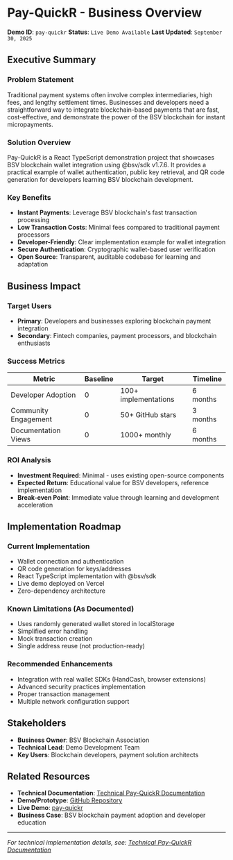 # Pay-QuickR - Business Overview

**Demo ID**: `pay-quickr`
**Status**: `Live Demo Available`
**Last Updated**: `September 30, 2025`

## Executive Summary

### Problem Statement
Traditional payment systems often involve complex intermediaries, high fees, and lengthy settlement times. Businesses and developers need a straightforward way to integrate blockchain-based payments that are fast, cost-effective, and demonstrate the power of the BSV blockchain for instant micropayments.

### Solution Overview
Pay-QuickR is a React TypeScript demonstration project that showcases BSV blockchain wallet integration using @bsv/sdk v1.7.6. It provides a practical example of wallet authentication, public key retrieval, and QR code generation for developers learning BSV blockchain development.

### Key Benefits
- **Instant Payments**: Leverage BSV blockchain's fast transaction processing
- **Low Transaction Costs**: Minimal fees compared to traditional payment processors
- **Developer-Friendly**: Clear implementation example for wallet integration
- **Secure Authentication**: Cryptographic wallet-based user verification
- **Open Source**: Transparent, auditable codebase for learning and adaptation

## Business Impact

### Target Users
- **Primary**: Developers and businesses exploring blockchain payment integration
- **Secondary**: Fintech companies, payment processors, and blockchain enthusiasts

### Success Metrics
| Metric | Baseline | Target | Timeline |
|--------|----------|---------|----------|
| Developer Adoption | 0 | 100+ implementations | 6 months |
| Community Engagement | 0 | 50+ GitHub stars | 3 months |
| Documentation Views | 0 | 1000+ monthly | 6 months |

### ROI Analysis
- **Investment Required**: Minimal - uses existing open-source components
- **Expected Return**: Educational value for BSV developers, reference implementation
- **Break-even Point**: Immediate value through learning and development acceleration

## Implementation Roadmap

### Current Implementation
- Wallet connection and authentication
- QR code generation for keys/addresses
- React TypeScript implementation with @bsv/sdk
- Live demo deployed on Vercel
- Zero-dependency architecture

### Known Limitations (As Documented)
- Uses randomly generated wallet stored in localStorage
- Simplified error handling
- Mock transaction creation
- Single address reuse (not production-ready)

### Recommended Enhancements
- Integration with real wallet SDKs (HandCash, browser extensions)
- Advanced security practices implementation
- Proper transaction management
- Multiple network configuration support

## Stakeholders

- **Business Owner**: BSV Blockchain Association
- **Technical Lead**: Demo Development Team
- **Key Users**: Blockchain developers, payment solution architects

## Related Resources

- **Technical Documentation**: [Technical Pay-QuickR Documentation](./technical-pay-quickr.md)
- **Demo/Prototype**: [GitHub Repository](https://github.com/bsv-blockchain-demos/Pay-QuickR)
- **Live Demo**: [pay-quickr](https://pay-quickr.atx.systems)
- **Business Case**: BSV blockchain payment adoption and developer education

---
*For technical implementation details, see: [Technical Pay-QuickR Documentation](./technical-pay-quickr.md)*
